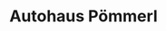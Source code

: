 ---
title: "Autohaus Pömmerl"
url: /cham/autohaus-poemmerl-von-reinhardstoettner-strasse/
shop: Autohaus
---